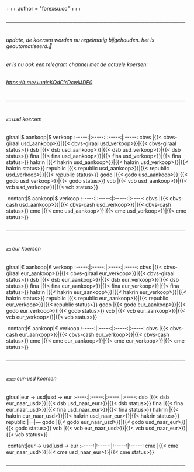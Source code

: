 +++
author = "forexsu.co"
+++
###### ———————————————————————————————————

###### update, de koersen worden nu regelmatig bijgehouden. het is geautomatiseerd.🎉
###### er is nu ook een telegram channel met de actuele koersen:
###### https://t.me/+uaicKQdCYDcwMDE0

###### ———————————————————————————————————

###### 💵 usd koersen
giraal|$ aankoop|$ verkoop
:-----:|:-----:|:-----:|:-----:
cbvs |{{< cbvs-giraal usd_aankoop>}}|{{< cbvs-giraal usd_verkoop>}}|{{< cbvs-giraal status>}}
dsb |{{< dsb usd_aankoop>}}|{{< dsb usd_verkoop>}}|{{< dsb status>}}
fina |{{< fina usd_aankoop>}}|{{< fina usd_verkoop>}}|{{< fina status>}}
hakrin |{{< hakrin usd_aankoop>}}|{{< hakrin usd_verkoop>}}|{{< hakrin status>}}
republic |{{< republic usd_aankoop>}}|{{< republic usd_verkoop>}}|{{< republic status>}}
godo |{{< godo usd_aankoop>}}|{{< godo usd_verkoop>}}|{{< godo status>}}
vcb |{{< vcb usd_aankoop>}}|{{< vcb usd_verkoop>}}|{{< vcb status>}}

&nbsp;contant|$ aankoop|$ verkoop
:-----:|:-----:|:-----:|:-----:
cbvs |{{< cbvs-cash usd_aankoop>}}|{{< cbvs-cash usd_verkoop>}}|{{< cbvs-cash status>}}
cme |{{< cme usd_aankoop>}}|{{< cme usd_verkoop>}}|{{< cme status>}}

###### ———————————————————————————————————
###### 💶 eur koersen
giraal|€ aankoop|€ verkoop
:-----:|:-----:|:-----:|:-----:
cbvs |{{< cbvs-giraal eur_aankoop>}}|{{< cbvs-giraal eur_verkoop>}}|{{< cbvs-giraal status>}}
dsb |{{< dsb eur_aankoop>}}|{{< dsb eur_verkoop>}}|{{< dsb status>}}
fina |{{< fina eur_aankoop>}}|{{< fina eur_verkoop>}}|{{< fina status>}}
hakrin |{{< hakrin eur_aankoop>}}|{{< hakrin eur_verkoop>}}|{{< hakrin status>}}
republic |{{< republic eur_aankoop>}}|{{< republic eur_verkoop>}}|{{< republic status>}}
godo |{{< godo eur_aankoop>}}|{{< godo eur_verkoop>}}|{{< godo status>}}
vcb |{{< vcb eur_aankoop>}}|{{< vcb eur_verkoop>}}|{{< vcb status>}}

&nbsp;contant|€ aankoop|€ verkoop
:-----:|:-----:|:-----:|:-----:
cbvs |{{< cbvs-cash eur_aankoop>}}|{{< cbvs-cash eur_verkoop>}}|{{< cbvs-cash status>}}
cme |{{< cme eur_aankoop>}}|{{< cme eur_verkoop>}}|{{< cme status>}}

###### ———————————————————————————————————
###### 💶💵 eur-usd koersen
giraal|eur → usd|usd → eur
:-----:|:-----:|:-----:|:-----:
dsb |{{< dsb eur_naar_usd>}}|{{< dsb usd_naar_eur>}}|{{< dsb status>}}
fina |{{< fina eur_naar_usd>}}|{{< fina usd_naar_eur>}}|{{< fina status>}}
hakrin |{{< hakrin eur_naar_usd>}}|{{< hakrin usd_naar_eur>}}|{{< hakrin status>}}
republic  |—|—
godo |{{< godo eur_naar_usd>}}|{{< godo usd_naar_eur>}}|{{< godo status>}}
vcb |{{< vcb eur_naar_usd>}}|{{< vcb usd_naar_eur>}}|{{< vcb status>}}

&nbsp;contant|eur → usd|usd → eur
:-----:|:-----:|:-----:|:-----:
cme |{{< cme eur_naar_usd>}}|{{< cme usd_naar_eur>}}|{{< cme status>}}
###### ———————————————————————————————————
